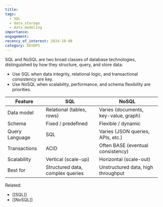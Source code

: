 ```yaml
---
title: 
tags:
  - SQL
  - data_storage
  - data_modeling
importance: 
engagement: 
recency_of_interest: 2024-10-08
category: DEVOPS
---
```

SQL and NoSQL are two broad classes of database technologies, distinguished by how they structure, query, and store data.

* Use SQL when data integrity, relational logic, and transactional consistency are key.
* Use NoSQL when scalability, performance, and schema flexibility are priorities.

| Feature        | SQL                              | NoSQL                                |
| -------------- | -------------------------------- | ------------------------------------ |
| Data model     | Relational (tables, rows)        | Varies (documents, key-value, graph) |
| Schema         | Fixed / predefined               | Flexible / dynamic                   |
| Query Language | SQL                              | Varies (JSON queries, APIs, etc.)    |
| Transactions   | ACID                             | Often BASE (eventual consistency)    |
| Scalability    | Vertical (scale-up)              | Horizontal (scale-out)               |
| Best for       | Structured data, complex queries | Unstructured data, high throughput   |

Related:
- [[SQL]]
- [[NoSQL]]
